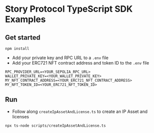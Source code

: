 # Story Protocol TypeScript SDK Examples

## Get started

```
npm install 
```

- Add your private key and RPC URL to a `.env` file
- Add your ERC721 NFT contract address and token ID to the `.env` file

```
RPC_PROVIDER_URL=<YOUR_SEPOLIA_RPC_URL>
WALLET_PRIVATE_KEY=<YOUR_WALLET_PRIVATE_KEY>
MY_NFT_CONTRACT_ADDRESS=<YOUR_ERC721_NFT_CONTRACT_ADDRESS>
MY_NFT_TOKEN_ID=<YOUR_ERC721_NFT_TOKEN_ID>
```

## Run 
- Follow along `createIpAssetAndLicense.ts` to create an IP Asset and licenses
```
npx ts-node scripts/createIpAssetAndLicense.ts
```
